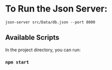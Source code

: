 # To Run the Json Server:

`json-server src/Data/db.json --port 8000`

## Available Scripts

In the project directory, you can run:

### `npm start`
